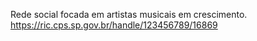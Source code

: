 Rede social focada em artistas musicais em crescimento.
https://ric.cps.sp.gov.br/handle/123456789/16869
